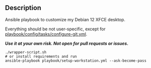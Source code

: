 ## Description

Ansible playbook to customize my Debian 12 XFCE desktop.

Everything should be not user-specific, except for [playbook/config/tasks/configure-git.yml](/playbook/config/tasks/configure-git.yml).

**_Use it at your own risk. Not open for pull requests or issues._**

```
./wrapper-script.sh
# or install requirements and run
ansible-playbook playbook/setup-workstation.yml --ask-become-pass
```
